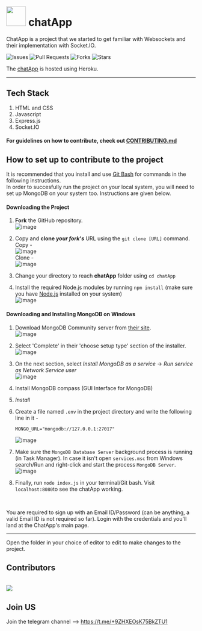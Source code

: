# <img src="https://raw.githubusercontent.com/osBins/chatApp/main/public/img/favicon.ico" width="52"> chatApp

ChatApp is a project that we started to get familiar with Websockets and their implementation with Socket.IO.


![Issues](https://img.shields.io/github/issues/osBins/chatApp?color=#006400?style=flat-square&logo=appveyor)
![Pull Requests](https://img.shields.io/github/issues-pr/osBins/chatApp?color=#006400?style=flat-square&logo=appveyor)
![Forks](https://img.shields.io/github/forks/osBins/chatApp?style=flat-square&logo=appveyor)
![Stars](https://img.shields.io/github/stars/osBins/chatApp?style=flat-square&logo=appveyor)

The [chatApp](https://chatapp-420.herokuapp.com) is hosted using Heroku.

---
## Tech Stack
1. HTML and CSS
2. Javascript
3. Express.js
4. Socket.IO

#### For guidelines on how to contribute, check out [CONTRIBUTING.md](https://github.com/osBins/chatApp/blob/main/CONTRIBUTING.md) 

## How to set up to contribute to the project
It is recommended that you install and use [Git Bash](https://git-scm.com/downloads) for commands in the following instructions.  
In order to succesfully run the project on your local system, you will need to set up MongoDB on your system too. Instructions are given below.  

#### Downloading the Project

1. **Fork** the GitHub repository.  
   ![image](https://user-images.githubusercontent.com/70942982/143769515-719cdb62-3b85-4d55-8577-ca6a5cdbc4bb.png)

2. Copy and **clone *your fork's*** URL using the `git clone [URL]` command. <br/>
   Copy - <br/>
   ![image](https://user-images.githubusercontent.com/70942982/143769547-9c69be81-e449-4c95-b3ac-2adea2ea7ea1.png) <br/>
   Clone - <br/>
   ![image](https://user-images.githubusercontent.com/70942982/143769592-3bdf78ab-aa1a-4f78-91e7-8e0e728d85c9.png)

3. Change your directory to reach **chatApp** folder using `cd chatApp`

4. Install the required Node.js modules by running `npm install`
   (make sure you have [Node.js](https://nodejs.org/en/download/) installed on your system)  
   ![image](https://user-images.githubusercontent.com/70942982/143769635-a7dc31c9-6681-4032-b181-1045330d149e.png)

#### Downloading and Installing MongoDB on Windows

1. Download MongoDB Community server from [their site](https://www.mongodb.com/try/download/community).  
   ![image](https://user-images.githubusercontent.com/70942982/145673558-3ed3f457-0c89-43ab-b64e-fed285ecb076.png)

2. Select 'Complete' in their 'choose setup type' section of the installer.  
   ![image](https://user-images.githubusercontent.com/70942982/145673581-8977bf8e-8564-4e81-9e62-5bc7a6064623.png)

3. On the next section, select *Install MongoDB as a service* -> *Run service as Network Service user*  
   ![image](https://user-images.githubusercontent.com/70942982/145673593-a7aff4fd-7420-4aef-9b69-3212ffb0dbc9.png)

4. Install MongoDB compass (GUI Interface for MongoDB)
5. *Install*
6. Create a file named `.env`  in the project directory and write the following line in it -
   ```
   MONGO_URL="mongodb://127.0.0.1:27017"
   ```  
   ![image](https://user-images.githubusercontent.com/70942982/145827232-f1b0c5b8-fd70-4913-add7-f205ec9ff3ef.png)
7. Make sure the `MongoDB Database Server` background process is running (in Task Manager). In case it isn't open `services.msc` from Windows search/Run and right-click and start the process `MongoDB Server`.  
   ![image](https://user-images.githubusercontent.com/70942982/145827387-315e3db6-aba7-4282-bde0-bcf14adffaf6.png)

8. Finally, run `node index.js` in your terminal/Git bash. Visit `localhost:8080`to see the chatApp working.
<br/>

You are required to sign up with an Email ID/Password (can be anything, a valid Email ID is not required so far). Login with the credentials and you'll land at the ChatApp's main page.

   
---
Open the folder in your choice of editor to edit to make changes to the project.

## Contributors
<br>
<a href="https://github.com/osBins/chatApp/graphs/contributors">
  <img src="https://contrib.rocks/image?repo=osBins/chatApp" />
</a>
<br>

## Join US
Join the telegram channel --> https://t.me/+9ZHXEOsK75BkZTU1


